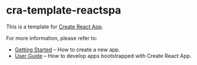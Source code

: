 # cra-template-reactspa

This is a template for [Create React App](https://github.com/facebook/create-react-app).

For more information, please refer to:

- [Getting Started](https://create-react-app.dev/docs/getting-started) – How to create a new app.
- [User Guide](https://create-react-app.dev) – How to develop apps bootstrapped with Create React App.
